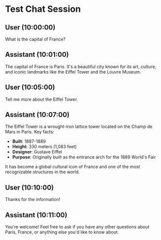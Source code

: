 <!-- Nova Chat History -->
<!-- Conversation ID: fixture-test-123 -->
<!-- Created: 2024-01-01T10:00:00 -->
<!-- Updated: 2024-01-01T10:15:00 -->
<!-- Title: Test Chat Session -->

# Test Chat Session

## User (10:00:00)

What is the capital of France?

## Assistant (10:01:00)

The capital of France is Paris. It's a beautiful city known for its art, culture, and iconic landmarks like the Eiffel Tower and the Louvre Museum.

## User (10:05:00)

Tell me more about the Eiffel Tower.

## Assistant (10:07:00)

The Eiffel Tower is a wrought-iron lattice tower located on the Champ de Mars in Paris. Key facts:

- **Built**: 1887-1889
- **Height**: 330 meters (1,083 feet)
- **Designer**: Gustave Eiffel
- **Purpose**: Originally built as the entrance arch for the 1889 World's Fair

It has become a global cultural icon of France and one of the most recognizable structures in the world.

## User (10:10:00)

Thanks for the information!

## Assistant (10:11:00)

You're welcome! Feel free to ask if you have any other questions about Paris, France, or anything else you'd like to know about.